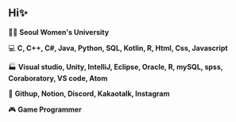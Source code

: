 ## Hi✨

🧑‍💻 **Seoul Women's University**

💻 **C, C++, C#, Java, Python, SQL, Kotlin, R, Html, Css, Javascript**

🏭 **Visual studio, Unity, IntelliJ, Eclipse, Oracle, R, mySQL,  spss, Coraboratory, VS code, Atom**

👥 **Githup, Notion, Discord, Kakaotalk, Instagram**

🎮 **Game Programmer**
